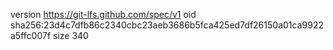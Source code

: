 version https://git-lfs.github.com/spec/v1
oid sha256:23d4c7dfb86c2340cbc23aeb3686b5fca425ed7df26150a01ca9922a5ffc007f
size 340
